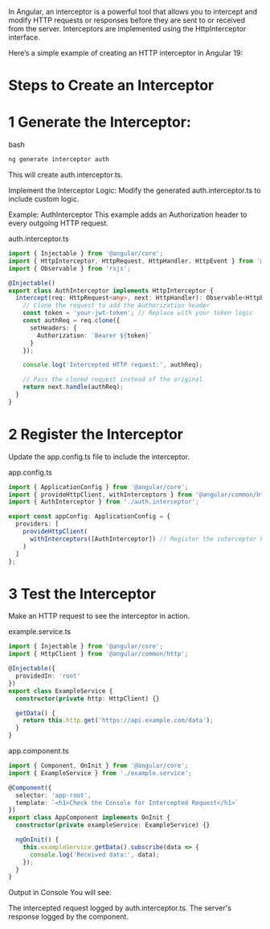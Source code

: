 In Angular, an interceptor is a powerful tool that allows you to intercept and modify HTTP requests or responses before they are sent to or received from the server. Interceptors are implemented using the HttpInterceptor interface.

Here’s a simple example of creating an HTTP interceptor in Angular 19:

# Steps to Create an Interceptor

# 1 Generate the Interceptor:

bash
```bash
ng generate interceptor auth
```
This will create auth.interceptor.ts.

 Implement the Interceptor Logic: Modify the generated auth.interceptor.ts to include custom logic.

Example: AuthInterceptor
This example adds an Authorization header to every outgoing HTTP request.

auth.interceptor.ts


```typescript
import { Injectable } from '@angular/core';
import { HttpInterceptor, HttpRequest, HttpHandler, HttpEvent } from '@angular/common/http';
import { Observable } from 'rxjs';

@Injectable()
export class AuthInterceptor implements HttpInterceptor {
  intercept(req: HttpRequest<any>, next: HttpHandler): Observable<HttpEvent<any>> {
    // Clone the request to add the Authorization header
    const token = 'your-jwt-token'; // Replace with your token logic
    const authReq = req.clone({
      setHeaders: {
        Authorization: `Bearer ${token}`
      }
    });

    console.log('Intercepted HTTP request:', authReq);

    // Pass the cloned request instead of the original
    return next.handle(authReq);
  }
}
```

# 2 Register the Interceptor
Update the app.config.ts file to include the interceptor.

app.config.ts

```typescript
import { ApplicationConfig } from '@angular/core';
import { provideHttpClient, withInterceptors } from '@angular/common/http';
import { AuthInterceptor } from './auth.interceptor';

export const appConfig: ApplicationConfig = {
  providers: [
    provideHttpClient(
      withInterceptors([AuthInterceptor]) // Register the interceptor here
    )
  ]
};
```

# 3 Test the Interceptor

Make an HTTP request to see the interceptor in action.

example.service.ts

```typescript
import { Injectable } from '@angular/core';
import { HttpClient } from '@angular/common/http';

@Injectable({
  providedIn: 'root'
})
export class ExampleService {
  constructor(private http: HttpClient) {}

  getData() {
    return this.http.get('https://api.example.com/data');
  }
}
```

app.component.ts

```typescript
import { Component, OnInit } from '@angular/core';
import { ExampleService } from './example.service';

@Component({
  selector: 'app-root',
  template: `<h1>Check the Console for Intercepted Request</h1>`
})
export class AppComponent implements OnInit {
  constructor(private exampleService: ExampleService) {}

  ngOnInit() {
    this.exampleService.getData().subscribe(data => {
      console.log('Received data:', data);
    });
  }
}
```
Output in Console
You will see:

The intercepted request logged by auth.interceptor.ts.
The server's response logged by the component.
